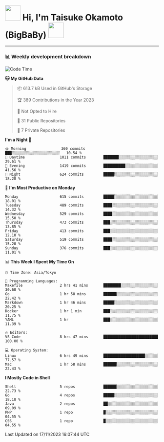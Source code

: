 <!-- Title -->
<h1>
    <img src="https://media.tenor.com/TlyRveJkgo4AAAAi/cloud-cloud-strife.gif" width="50"/> 
    Hi, I'm Taisuke Okamoto (BigBaBy) 
    <img src="https://media.tenor.com/TlyRveJkgo4AAAAi/cloud-cloud-strife.gif" width="50"/>
</h1>

---

<h3> 📊 Weekly development breakdown </h3>
<!-- waka-readme-stats -->

<!--START_SECTION:waka-->
![Code Time](http://img.shields.io/badge/Code%20Time-1%2C650%20hrs%2052%20mins-blue)

**🐱 My GitHub Data** 

> 📦 613.7 kB Used in GitHub's Storage 
 > 
> 🏆 389 Contributions in the Year 2023
 > 
> 🚫 Not Opted to Hire
 > 
> 📜 31 Public Repositories 
 > 
> 🔑 7 Private Repositories 
 > 
**I'm a Night 🦉** 

```text
🌞 Morning                360 commits         ███░░░░░░░░░░░░░░░░░░░░░░   10.54 % 
🌆 Daytime                1011 commits        ███████░░░░░░░░░░░░░░░░░░   29.61 % 
🌃 Evening                1419 commits        ██████████░░░░░░░░░░░░░░░   41.56 % 
🌙 Night                  624 commits         █████░░░░░░░░░░░░░░░░░░░░   18.28 % 
```
📅 **I'm Most Productive on Monday** 

```text
Monday                   615 commits         █████░░░░░░░░░░░░░░░░░░░░   18.01 % 
Tuesday                  489 commits         ████░░░░░░░░░░░░░░░░░░░░░   14.32 % 
Wednesday                529 commits         ████░░░░░░░░░░░░░░░░░░░░░   15.50 % 
Thursday                 473 commits         ███░░░░░░░░░░░░░░░░░░░░░░   13.85 % 
Friday                   413 commits         ███░░░░░░░░░░░░░░░░░░░░░░   12.10 % 
Saturday                 519 commits         ████░░░░░░░░░░░░░░░░░░░░░   15.20 % 
Sunday                   376 commits         ███░░░░░░░░░░░░░░░░░░░░░░   11.01 % 
```


📊 **This Week I Spent My Time On** 

```text
🕑︎ Time Zone: Asia/Tokyo

💬 Programming Languages: 
Makefile                 2 hrs 41 mins       ████████░░░░░░░░░░░░░░░░░   30.60 % 
Go                       1 hr 58 mins        ██████░░░░░░░░░░░░░░░░░░░   22.42 % 
Markdown                 1 hr 46 mins        █████░░░░░░░░░░░░░░░░░░░░   20.25 % 
Docker                   1 hr 1 min          ███░░░░░░░░░░░░░░░░░░░░░░   11.75 % 
YAML                     1 hr                ███░░░░░░░░░░░░░░░░░░░░░░   11.39 % 

🔥 Editors: 
VS Code                  8 hrs 47 mins       █████████████████████████   100.00 % 

💻 Operating System: 
Linux                    6 hrs 49 mins       ███████████████████░░░░░░   77.57 % 
Mac                      1 hr 58 mins        ██████░░░░░░░░░░░░░░░░░░░   22.43 % 
```

**I Mostly Code in Shell** 

```text
Shell                    5 repos             ██████░░░░░░░░░░░░░░░░░░░   22.73 % 
Go                       4 repos             █████░░░░░░░░░░░░░░░░░░░░   18.18 % 
Java                     2 repos             ██░░░░░░░░░░░░░░░░░░░░░░░   09.09 % 
PHP                      1 repo              █░░░░░░░░░░░░░░░░░░░░░░░░   04.55 % 
CSS                      1 repo              █░░░░░░░░░░░░░░░░░░░░░░░░   04.55 % 
```




 Last Updated on 17/11/2023 16:07:44 UTC
<!--END_SECTION:waka-->
